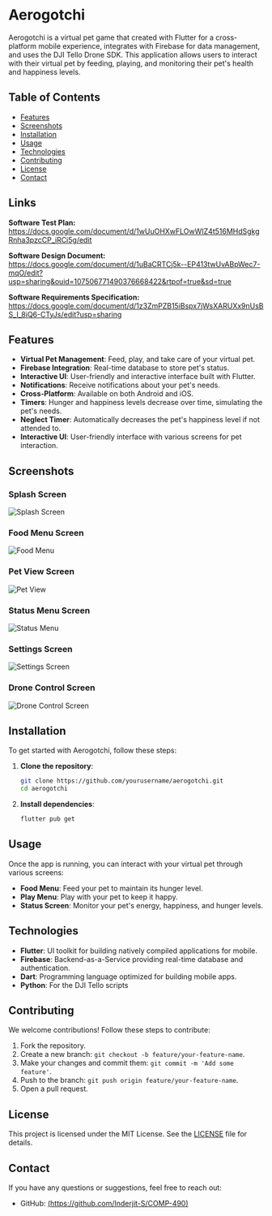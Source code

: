 # Aerogotchi

Aerogotchi is a virtual pet game that created with Flutter for a cross-platform mobile experience, integrates with Firebase for data management, and uses the DJI Tello Drone SDK. This application allows users to interact with their virtual pet by feeding, playing, and monitoring their pet's health and happiness levels.


## Table of Contents

- [Features](#features)
- [Screenshots](#screenshots)
- [Installation](#installation)
- [Usage](#usage)
- [Technologies](#technologies)
- [Contributing](#contributing)
- [License](#license)
- [Contact](#contact)

## Links
**Software Test Plan:** 
https://docs.google.com/document/d/1wUuOHXwFLOwWIZ4t516MHdSgkgRnha3pzcCP_iRCi5g/edit 

**Software Design Document:**
https://docs.google.com/document/d/1uBaCRTCj5k--EP413twUvABpWec7-mqO/edit?usp=sharing&ouid=107506771490376668422&rtpof=true&sd=true

**Software Requirements Specification:**
https://docs.google.com/document/d/1z3ZmPZB15iBspx7jWsXARUXx9nUsBS_I_8iQ6-CTyJs/edit?usp=sharing


## Features

- **Virtual Pet Management**: Feed, play, and take care of your virtual pet.
- **Firebase Integration**: Real-time database to store pet's status.
- **Interactive UI**: User-friendly and interactive interface built with Flutter.
- **Notifications**: Receive notifications about your pet's needs.
- **Cross-Platform**: Available on both Android and iOS.
- **Timers**: Hunger and happiness levels decrease over time, simulating the pet's needs.
- **Neglect Timer**: Automatically decreases the pet's happiness level if not attended to.
- **Interactive UI**: User-friendly interface with various screens for pet interaction.


## Screenshots
### Splash Screen

![Splash Screen](https://github.com/Inderjit-S/COMP-490/assets/146050418/5a6892e2-d1a7-4817-9c80-a165f1e9657b)

### Food Menu Screen

![Food Menu](https://github.com/Inderjit-S/COMP-490/assets/146050418/9bf34446-c466-41fa-8249-ef6291ce011c)

### Pet View Screen

![Pet View](https://github.com/Inderjit-S/COMP-490/assets/146050418/f689b9ce-bd93-4546-9c15-57730ea3f389)

### Status Menu Screen

![Status Menu](https://github.com/Inderjit-S/COMP-490/assets/146050418/495faf14-0e2b-4f7c-bf23-d791125a503b)

### Settings Screen

![Settings Screen](https://github.com/Inderjit-S/COMP-490/assets/146050418/e0574124-f589-4800-8794-f03090eecb64)

### Drone Control Screen

![Drone Control Screen](https://github.com/Inderjit-S/COMP-490/assets/146050418/ed7d1531-e326-4da5-bbcf-63e926e1bde8)

## Installation

To get started with Aerogotchi, follow these steps:

1. **Clone the repository**:
   ```sh
   git clone https://github.com/yourusername/aerogotchi.git
   cd aerogotchi
   ```

2. **Install dependencies**:
   ```sh
   flutter pub get
   ```

## Usage

Once the app is running, you can interact with your virtual pet through various screens:

- **Food Menu**: Feed your pet to maintain its hunger level.
- **Play Menu**: Play with your pet to keep it happy.
- **Status Screen**: Monitor your pet's energy, happiness, and hunger levels.

## Technologies

- **Flutter**: UI toolkit for building natively compiled applications for mobile.
- **Firebase**: Backend-as-a-Service providing real-time database and authentication.
- **Dart**: Programming language optimized for building mobile apps.
- **Python**: For the DJI Tello scripts

## Contributing

We welcome contributions! Follow these steps to contribute:

1. Fork the repository.
2. Create a new branch: `git checkout -b feature/your-feature-name`.
3. Make your changes and commit them: `git commit -m 'Add some feature'`.
4. Push to the branch: `git push origin feature/your-feature-name`.
5. Open a pull request.

## License

This project is licensed under the MIT License. See the [LICENSE](LICENSE) file for details.

## Contact

If you have any questions or suggestions, feel free to reach out:

- GitHub: [(https://github.com/Inderjit-S/COMP-490)](https://github.com/Inderjit-S/COMP-490)

